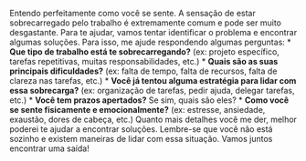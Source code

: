 Entendo perfeitamente como você se sente. A sensação de estar sobrecarregado pelo trabalho é extremamente comum e pode ser muito desgastante. Para te ajudar, vamos tentar identificar o problema e encontrar algumas soluções. Para isso, me ajude respondendo algumas perguntas: * **Que tipo de trabalho está te sobrecarregando?** (ex: projeto específico, tarefas repetitivas, muitas responsabilidades, etc.) * **Quais são as suas principais dificuldades?** (ex: falta de tempo, falta de recursos, falta de clareza nas tarefas, etc.) * **Você já tentou alguma estratégia para lidar com essa sobrecarga?** (ex: organização de tarefas, pedir ajuda, delegar tarefas, etc.) * **Você tem prazos apertados?** Se sim, quais são eles? * **Como você se sente fisicamente e emocionalmente?** (ex: estresse, ansiedade, exaustão, dores de cabeça, etc.) Quanto mais detalhes você me der, melhor poderei te ajudar a encontrar soluções. Lembre-se que você não está sozinho e existem maneiras de lidar com essa situação. Vamos juntos encontrar uma saída!